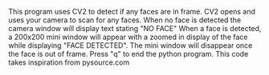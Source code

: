 This program uses CV2 to detect if any faces are in frame.
CV2 opens and uses your camera to scan for any faces. 
When no face is detected the camera window will display text stating "NO FACE"
When a face is detected, a 200x200 mini window will appear with a zoomed in display of the face while displaying "FACE DETECTED".
The mini window will disappear once the face is out of frame.
Press "q" to end the python program.
This code takes inspiration from pysource.com

